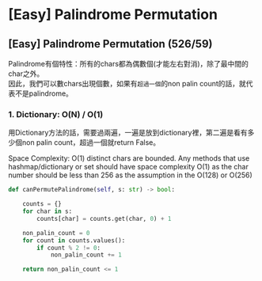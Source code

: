 # \[Easy\] Palindrome Permutation

## \[Easy\] Palindrome Permutation \(526/59\)



Palindrome有個特性：所有的chars都為偶數個\(才能左右對消\)，除了最中間的char之外。  
因此，我們可以數chars出現個數，如果有`超過一個`的non palin count的話，就代表不是palindrome。

### 1. Dictionary: O\(N\) / O\(1\)

用Dictionary方法的話，需要過兩遍，一遍是放到dictionary裡，第二遍是看有多少個non palin count，超過一個就return False。

Space Complexity: O\(1\) distinct chars are bounded. Any methods that use hashmap/dictionary or set should have space complexity O\(1\) as the char number should be less than 256 as the assumption in the O\(128\) or O\(256\)

```python
def canPermutePalindrome(self, s: str) -> bool:

    counts = {}
    for char in s:
        counts[char] = counts.get(char, 0) + 1

    non_palin_count = 0
    for count in counts.values():
        if count % 2 != 0:
            non_palin_count += 1

    return non_palin_count <= 1
```

